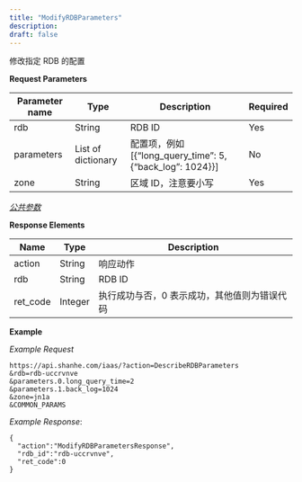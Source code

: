 ```yaml
---
title: "ModifyRDBParameters"
description: 
draft: false
---
```




修改指定 RDB 的配置

**Request Parameters**

| Parameter name | Type | Description | Required |
| --- | --- | --- | --- |
| rdb | String | RDB ID | Yes |
| parameters | List of dictionary | 配置项，例如 [{“long_query_time”: 5, {“back_log”: 1024}}] | No |
| zone | String | 区域 ID，注意要小写 | Yes |

[_公共参数_](../../../parameters/)

**Response Elements**

| Name | Type | Description |
| --- | --- | --- |
| action | String | 响应动作 |
| rdb | String | RDB ID |
| ret_code | Integer | 执行成功与否，0 表示成功，其他值则为错误代码 |

**Example**

_Example Request_

```
https://api.shanhe.com/iaas/?action=DescribeRDBParameters
&rdb=rdb-uccrvnve
&parameters.0.long_query_time=2
&parameters.1.back_log=1024
&zone=jn1a
&COMMON_PARAMS
```

_Example Response_:

```
{
  "action":"ModifyRDBParametersResponse",
  "rdb_id":"rdb-uccrvnve",
  "ret_code":0
}
```
